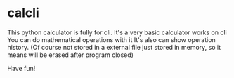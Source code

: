 # calcli

This python calculator is fully for cli.
It's a very basic calculator works on cli
You can do mathematical operations with it
It's also can show operation history. (Of course not stored in a external file just stored in memory, so it means will be erased after program closed)

Have fun!
